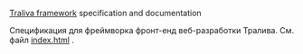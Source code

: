 [Traliva framework](https://github.com/1024sparrow/traliva) specification and documentation

Спецификация для фреймворка фронт-енд веб-разработки Тралива. См. файл [index.html](index.html) .
